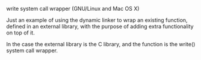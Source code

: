 write system call wrapper (GNU/Linux and Mac OS X)

Just an example of using the dynamic linker to wrap an
existing function, defined in an external library, with
the purpose of adding extra functionality on top of it.

In the case the external library is the C library, and
the function is the write() system call wrapper.

